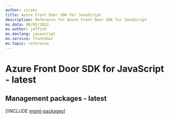 ```yaml
---
author: xirzec
title: Azure Front Door SDK for JavaScript
description: Reference for Azure Front Door SDK for JavaScript
ms.data: 08/02/2022
ms.author: jeffish
ms.devlang: javascript
ms.service: frontdoor
ms.topic: reference
---
```

# Azure Front Door SDK for JavaScript - latest

## Management packages - latest
[!INCLUDE [mgmt-packages](front-door-mgmt-index.md)]